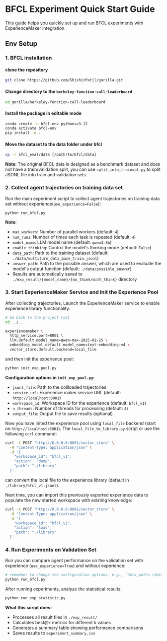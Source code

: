 # BFCL Experiment Quick Start Guide

This guide helps you quickly set up and run BFCL experiments with ExperienceMaker integration.

## Env Setup

### 1. BFCL installation

#### clone the repository
```bash
git clone https://github.com/ShishirPatil/gorilla.git
```

#### Change directory to the `berkeley-function-call-leaderboard`
```bash
cd gorilla/berkeley-function-call-leaderboard
```

#### Install the package in editable mode
```bash
conda create -n bfcl-env python==3.12
conda activate bfcl-env
pip install -e .
```

#### Move the dataset to the data folder under bfcl
```bash
cp -r bfcl_eval/data {/path/to/bfcl/data}
```

**Note**: The original BFCL data is designed as a benchmark dataset and does not have a train/validation split, you can use ``split_into_trainval.py`` to split JSONL file into train and validation sets.

### 2. Collect agent trajectories on training data set

Run the main experiment script to collect agent trajectories on training data set without experience(`use_experience=False`):

```bash
python run_bfcl.py
```

**Note**: 
- `max_workers`: Number of parallel workers (default: `4`)
- `num_runs`: Number of times each task is repeated (default: `4`)
- `model_name`: LLM model name (default: `qwen3-8b`)
- `enable_thinking`: Control the model's thinking mode (default: `False`)
- `data_path`: Path to the training dataset (default: `./data/multiturn_data_base_train.jsonl`)
- `answer_path`: Path to the possible answer, which are used to evaluate the model's output function (default: `./data/possible_answer`)
- Results are automatically saved to `./exp_result/{model_name}/{no_think/with_think}` directory

### 3. Start ExperienceMaker Service and Init the Experience Pool

After collecting trajectories, Launch the ExperienceMaker service to enable experience library functionality:

```bash
# Go back to the project root
cd ../..

experiencemaker \
  http_service.port=8001 \
  llm.default.model_name=qwen-max-2025-01-25 \
  embedding_model.default.model_name=text-embedding-v4 \
  vector_store.default.backend=local_file
```

and then init the experience pool:

```bash
python init_exp_pool.py
```

**Configuration options in `init_exp_pool.py`:**
- `jsonl_file`: Path to the collloaded trajectories
- `service_url`: Experience maker service URL (default: `http://localhost:8001`)
- `workspace_id`: Workspace ID for the experience (default: `bfcl_v1`)
- `n_threads`: Number of threads for processing (default: `4`)
- `output_file`: Output file to save results (optional)

Now you have inited the experience pool using `local_file` backend (start on `http://localhost:8001`). The `local_file_to_library.py` script or use the following `curl` command:
```bash
curl -X POST "http://0.0.0.0:8001/vector_store" \
  -H "Content-Type: application/json" \
  -d '{
    "workspace_id": "bfcl_v1",
    "action": "dump",
    "path": "./library"
  }'
```
can convert the local file to the experience library (default in `./library/bfcl_v1.jsonl`).

Next time, you can import this previously exported experience data to populate the new started workspace with existing knowledge:
```bash
curl -X POST "http://0.0.0.0:8001/vector_store" \
  -H "Content-Type: application/json" \
  -d '{
    "workspace_id": "bfcl_v1",
    "action": "load",
    "path": "./library"
  }'
```


### 4. Run Experiments on Validation Set

Run you can compare agent performance on the validation set with experience (`use_experience=True`) and without experience:

```bash
# remember to change the configuration options, e.g., `data_path=./data/multiturn_data_base_val.jsonl`
python run_bfcl.py
```

After running experiments, analyze the statistical results:

```bash
python run_exp_statistic.py
```

**What this script does:**
- Processes all result files in `./exp_result/`
- Calculates best@k metrics for different k values
- Generates a summary table showing performance comparisons
- Saves results to `experiment_summary.csv`

